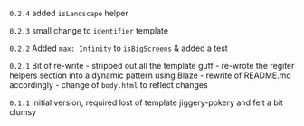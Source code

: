 `0.2.4` added `isLandscape` helper

`0.2.3` small change to `identifier` template

`0.2.2` Added `max: Infinity` to `isBigScreens` & added a test

`0.2.1` Bit of re-write
    - stripped out all the template guff
    - re-wrote the regiter helpers section into a dynamic pattern using Blaze
    - rewrite of README.md accordingly
    - change of `body.html` to reflect changes

`0.1.1` Initial version, required lost of template jiggery-pokery and felt a bit clumsy